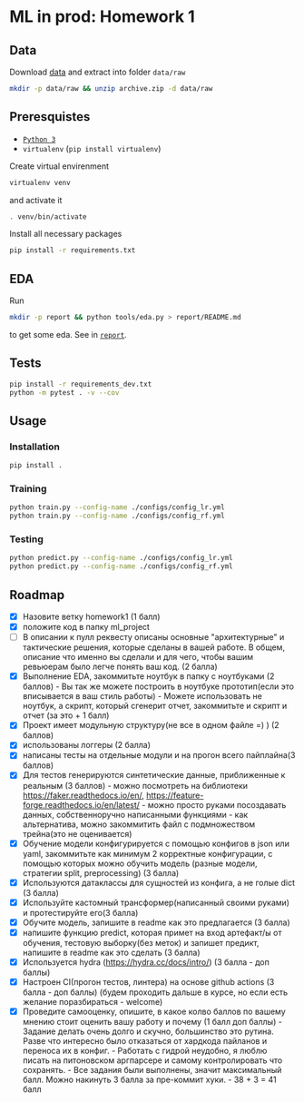 # ML in prod: Homework 1

## Data

Download [data](https://www.kaggle.com/ronitf/heart-disease-uci) and extract into folder `data/raw`

```bash
mkdir -p data/raw && unzip archive.zip -d data/raw
```

## Preresquistes

* [`Python 3`](https://www.python.org/)
* `virtualenv` (`pip install virtualenv`)

Create virtual envirenment

```bash
virtualenv venv
```

and activate it

```bash
. venv/bin/activate
```

Install all necessary packages

```bash
pip install -r requirements.txt
```

## EDA

Run

```bash
mkdir -p report && python tools/eda.py > report/README.md
```

to get some eda. See in [`report`](./report).

## Tests

```bash
pip install -r requirements_dev.txt
python -m pytest . -v --cov
```

## Usage

### Installation

```bash
pip install .
```

### Training

```bash
python train.py --config-name ./configs/config_lr.yml
python train.py --config-name ./configs/config_rf.yml
```

### Testing

```bash
python predict.py --config-name ./configs/config_lr.yml
python predict.py --config-name ./configs/config_rf.yml
```

## Roadmap

- [X] Назовите ветку homework1 (1 балл)
- [X] положите код в папку ml_project
- [ ] В описании к пулл реквесту описаны основные "архитектурные" и тактические решения,
      которые сделаны в вашей работе. В общем, описание что именно вы сделали и для чего,
      чтобы вашим ревьюерам было легче понять ваш код. (2 балла)
- [X] Выполнение EDA, закоммитьте ноутбук в папку с ноутбуками (2 баллов)
      - Вы так же можете построить в ноутбуке прототип(если это вписывается в ваш стиль работы)
      - Можете использовать не ноутбук, а скрипт, который сгенерит отчет, закоммитьте и скрипт и отчет (за это + 1 балл)
- [X] Проект имеет модульную структуру(не все в одном файле =) ) (2 баллов)
- [X] использованы логгеры (2 балла)
- [X] написаны тесты на отдельные модули и на прогон всего пайплайна(3 баллов)
- [X] Для тестов генерируются синтетические данные, приближенные к реальным (3 баллов)
      - можно посмотреть на библиотеки https://faker.readthedocs.io/en/, https://feature-forge.readthedocs.io/en/latest/
      - можно просто руками посоздавать данных, собственноручно написанными функциями
      - как альтернатива, можно закоммитить файл с подмножеством трейна(это не оценивается)
- [X] Обучение модели конфигурируется с помощью конфигов в json или yaml,
      закоммитьте как минимум 2 корректные конфигурации,
      с помощью которых можно обучить модель (разные модели, стратегии split, preprocessing) (3 балла)
- [X] Используются датаклассы для сущностей из конфига, а не голые dict (3 балла)
- [X] Используйте кастомный трансформер(написанный своими руками) и протестируйте его(3 балла)
- [X] Обучите модель, запишите в readme как это предлагается (3 балла)
- [X] напишите функцию predict, которая примет на вход артефакт/ы от обучения,
      тестовую выборку(без меток) и запишет предикт, напишите в readme как это сделать (3 балла)
- [X] Используется hydra  (https://hydra.cc/docs/intro/) (3 балла - доп баллы)
- [X] Настроен CI(прогон тестов, линтера) на основе github actions (3 балла - доп баллы)
      (будем проходить дальше в курсе, но если есть желание поразбираться - welcome)
- [X] Проведите самооценку, опишите, в какое колво баллов по вашему мнению
      стоит оценить вашу работу и почему (1 балл доп баллы)
      - Задание делать очень долго и скучно, большинство это рутина.
        Разве что интересно было отказаться от хардкода пайланов и переноса их в конфиг.
      - Работать с гидрой неудобно, я люблю писать на питоновском аргпарсере и самому контролировать что сохранять.
      - Все задания были выполнены, значит максимальный балл. Можно накинуть 3 балла за пре-коммит хуки.
      - 38 + 3 = 41 балл
